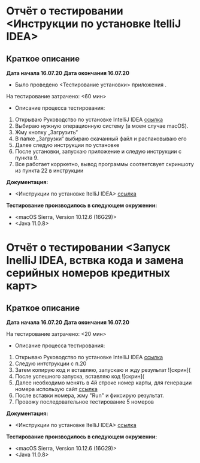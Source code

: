 # Отчёт о тестировании <Инструкции по установке ItelliJ IDEA>
## Краткое описание

**Дата начала 16.07.20**
**Дата окончания 16.07.20**

* Было проведено <Тестирование установки> приложения .

На тестирование затрачено: <60 мин>

* Описание процесса тестирования:
1. Открываю Руководство по установке IntelliJ IDEA [ссылка](https://github.com/netology-code/javaqa-homeworks/blob/master/intro/idea.md)
2. Выбираю нужную операционную систему (в моем случае macOS).
3. Жму кнопку „Загрузить“
4. В папке „Загрузки“ выбираю скачанный файл и распаковываю его
5. Далее следую инструкции по установке
6. После установки, запускаю приложение и следую инструкции с пункта 9.
7. Все работает корркетно, вывод программы соответсвует скриншоту из пункта 22 в инструкции


**Документация:**
* <Инструкции по установке ItelliJ IDEA> [ссылка](https://github.com/netology-code/javaqa-homeworks/blob/master/intro/idea.md)

**Тестирование производилось в следующем окружении:**

* <macOS Sierra, Version 10.12.6 (16G29)>
* <Java 11.0.8>


# Отчёт о тестировании <Запуск InelliJ IDEA, вствка кода и замена серийных номеров кредитных карт>

## Краткое описание

**Дата начала 16.07.20**
**Дата окончания 16.07.20**

На тестирование затрачено: <20 мин>

* Описание процесса тестирования:
1. Открываю Руководство по установке IntelliJ IDEA [ссылка](https://github.com/netology-code/javaqa-homeworks/blob/master/intro/idea.md)
2. Следую интструкции с п.20
3. Затем копирую код и вставляю, запускаю и жду результат ![скрин](
4. После успешного запуска, вставляю код ![скрин](
5. Далее необходимо менять в 4й строке номер карты, для генерации номера использую сайт [ссылка](https://www.freeformatter.com/credit-card-number-generator-validator.html)
6. После вставки номера, жму "Run" и фиксирую результат.
7. Провожу последовательное тестирование 5 номеров

**Документация:**
* <Инструкции по установке ItelliJ IDEA> [ссылка](https://github.com/netology-code/javaqa-homeworks/blob/master/intro/idea.md)

**Тестирование производилось в следующем окружении:**

* <macOS Sierra, Version 10.12.6 (16G29)>
* <Java 11.0.8>


